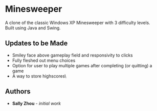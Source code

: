 # Minesweeper

A clone of the classic Windows XP Minesweeper with 3 difficulty levels. Built using Java and Swing. 

## Updates to be Made

* Smiley face above gameplay field and responsivity to clicks
* Fully fleshed out menu choices
* Option for user to play multiple games after completing (or quitting) a game
* A way to store highscores\

## Authors

* **Sally Zhou** - *initial work*
